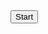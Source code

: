 <!DOCTYPE html>
<html lang="ru">
<head>
  <meta charset="utf-8">
  <meta name="viewport" content="width=device-width, initial-scale=1, shrink-to-fit=no">
  <link rel="stylesheet" href="css/bootstrap.min.css">
</head>
<body>
  <div>
    <button id="start">Start</button>
  </div>
  <canvas id="labyrinth" width="200" height="200"></canvas>
  <div id="result"></div>
  <script src="js/jquery-3.3.1.slim.min.js"></script>
  <script src="js/bootstrap.bundle.min.js"></script>
  <script type="text/javascript">
  	function whereAmI(imgData) {
  		if (imgData[0] === 0 && imgData[1] === 0 && imgData[2] === 0) {
  			console.log('Wall')
  			return 0;
  		}
  		if (imgData[0] === 255 && imgData[1] === 255 && imgData[2] === 255) {
  			console.log('Path')
  			return 1;
  		}
  		if (imgData[0] === 0 && imgData[1] === 255 && imgData[2] === 0) {
  			console.log('Start')
  			return 2;
  		}
  		if (imgData[0] === 255 && imgData[1] === 0 && imgData[2] === 0) {
  			console.log('Finish')
  			return 3;
  		}
  		console.log('Nowhere')
  		return -1
  	}

    $(function() {
  var grid = [[0,0,0,0,0,0,0,0,0,0,0,0,0,0,0,0,0,0,0,0,0,0,0,0,0,0,0,0,0,0,0,0,0,0,0,0,0,0,0,0],
              [0,0,0,0,0,0,0,0,0,0,0,0,0,0,0,0,0,1,1,1,1,1,1,1,1,1,0,0,0,0,0,0,0,0,0,0,0,0,0,0],
              [2,2,1,1,1,1,0,0,0,0,0,0,0,0,0,0,0,1,1,1,1,1,1,1,1,1,0,0,0,0,0,0,0,0,0,0,0,0,0,0],
              [2,2,1,1,1,1,0,0,0,0,0,0,0,0,0,0,0,0,0,0,0,0,0,1,1,0,0,0,0,0,0,0,0,0,0,0,0,0,0,0],
              [0,0,0,0,1,1,0,0,0,0,0,0,0,0,0,0,0,0,0,0,0,0,0,1,1,0,0,0,0,0,0,0,0,0,0,0,0,0,0,0],
              [0,0,0,0,1,1,0,0,0,0,0,0,0,0,0,0,0,0,0,0,0,0,0,1,1,0,0,0,0,0,0,0,0,0,0,0,0,0,0,0],
              [0,0,0,0,1,1,1,1,1,1,1,1,1,1,1,1,1,1,1,1,1,1,1,1,1,0,0,0,0,0,0,0,0,0,0,0,0,0,0,0],
              [0,0,0,0,1,1,1,1,1,1,1,1,1,1,1,1,1,1,1,1,1,1,1,1,1,0,0,0,0,0,0,0,0,0,0,0,0,0,0,0],
              [0,0,0,0,0,0,0,0,0,0,1,1,0,0,0,1,1,0,0,0,0,0,0,0,0,0,0,0,0,0,0,0,0,0,0,0,0,0,0,0],
              [0,0,0,0,0,0,0,0,0,0,1,1,0,0,0,1,1,0,0,0,0,0,0,0,0,0,0,0,0,0,0,0,0,0,0,0,0,0,0,0],
              [0,0,0,0,0,0,0,0,0,0,1,1,0,0,0,1,1,0,0,0,0,0,0,0,0,0,0,0,0,0,0,0,0,0,0,0,0,0,0,0],
              [0,0,0,0,0,0,0,0,0,0,1,1,0,0,0,1,1,0,0,0,0,0,0,0,0,0,0,0,0,1,1,1,1,0,0,0,0,0,0,0],
              [0,0,0,0,0,0,0,0,0,0,1,1,0,0,0,0,0,0,0,0,0,0,0,0,0,0,0,0,0,1,1,1,1,0,0,0,0,0,0,0],
              [0,0,0,0,0,0,1,1,1,1,1,1,0,0,0,0,0,0,0,0,0,0,0,0,0,0,0,0,0,1,1,0,0,0,0,0,0,0,0,0],
              [0,0,0,0,0,0,1,1,1,1,1,1,0,0,0,0,0,0,0,0,0,0,0,0,0,0,0,0,0,1,1,0,0,0,0,0,0,0,0,0],
              [0,0,0,0,0,0,1,1,0,0,0,0,0,0,1,1,1,1,1,1,1,1,0,0,0,0,0,0,0,1,1,0,0,0,0,0,0,0,0,0],
              [0,0,0,0,0,0,1,1,0,0,0,0,0,0,1,1,1,1,1,1,1,1,0,0,0,0,0,0,0,1,1,0,0,0,0,0,0,0,0,0],
              [0,0,1,1,1,1,1,1,0,0,0,0,0,0,1,1,0,0,0,0,1,1,0,0,0,0,0,0,0,1,1,0,0,0,0,0,0,0,0,0],
              [0,0,1,1,1,1,1,1,0,0,0,0,0,0,1,1,0,0,0,0,1,1,0,0,0,0,0,0,0,1,1,0,0,0,0,0,0,0,0,0],
              [0,0,1,1,0,0,1,1,1,1,1,1,1,1,1,1,0,0,0,0,1,1,1,1,1,1,1,1,1,1,1,0,0,0,0,0,0,0,0,0],
              [0,0,1,1,0,0,1,1,1,1,1,1,1,1,1,1,0,0,0,0,1,1,1,1,1,1,1,1,1,1,1,0,0,0,0,0,0,0,0,0],
              [0,0,1,1,0,0,0,0,0,0,0,0,0,0,0,0,0,0,0,0,1,1,0,0,0,0,0,1,1,0,0,0,0,0,0,0,0,0,0,0],
              [0,0,1,1,0,0,0,0,0,0,0,0,0,0,0,0,0,0,0,0,1,1,0,0,0,0,0,1,1,0,0,0,0,0,0,0,0,0,0,0],
              [0,0,1,1,0,0,0,0,0,0,0,0,0,0,0,1,1,0,0,0,1,1,0,0,0,0,0,1,1,0,0,0,0,0,0,0,0,0,0,0],
              [0,0,1,1,0,0,0,0,0,0,0,0,0,0,0,1,1,1,1,1,1,1,0,0,0,0,0,1,1,0,0,0,0,0,0,0,0,0,0,0],
              [0,0,1,1,0,0,0,1,1,0,0,1,1,1,1,1,1,1,1,1,1,1,0,0,0,0,0,1,1,0,0,0,0,0,0,0,0,0,0,0],
              [0,0,1,1,0,0,0,1,1,0,0,1,1,1,1,1,1,0,0,0,1,1,0,0,0,0,0,1,1,0,0,0,0,0,0,0,0,0,0,0],
              [0,0,1,1,1,1,1,1,1,0,0,1,1,0,0,0,0,0,0,0,1,1,1,1,0,0,0,1,1,0,0,0,0,0,0,0,0,0,0,0],
              [0,0,1,1,1,1,1,1,1,0,0,1,1,0,0,0,0,0,0,0,1,1,1,1,0,0,0,1,1,0,0,0,0,0,0,0,0,0,0,0],
              [0,0,1,1,0,0,0,1,1,0,0,1,1,0,0,0,0,0,0,0,1,1,0,0,0,0,0,1,1,0,0,0,0,0,0,0,0,0,0,0],
              [0,0,1,1,0,0,0,1,1,0,0,1,1,0,0,0,0,0,0,0,0,0,0,0,0,0,0,1,1,1,1,1,1,1,1,1,0,0,0,0],
              [0,0,1,1,0,0,0,1,1,0,0,1,1,1,1,0,0,0,0,0,0,0,0,0,0,0,0,1,1,1,1,1,1,1,1,1,0,0,0,0],
              [0,0,1,1,0,0,0,1,1,0,0,1,1,1,1,0,0,0,0,0,0,0,0,0,0,0,0,0,0,0,0,0,0,0,1,1,0,0,0,0],
              [0,0,1,1,1,0,0,0,0,0,0,0,0,0,0,0,0,0,0,0,0,0,0,0,0,0,0,0,0,0,0,0,0,0,1,1,0,0,0,0],
              [0,0,1,1,1,0,0,0,0,0,0,0,0,0,0,0,0,0,0,0,0,0,0,0,0,0,0,0,0,0,0,0,0,0,1,1,0,0,0,0],
              [0,0,1,1,0,0,0,0,0,0,0,0,0,0,0,0,0,0,0,0,0,0,0,0,0,0,0,0,0,0,0,0,0,0,1,1,1,1,3,3],
              [0,0,1,1,0,0,0,0,0,0,0,0,0,0,0,0,0,0,0,0,0,0,0,0,0,0,0,0,0,0,0,0,0,0,1,1,1,1,3,3],
              [0,0,0,0,0,0,0,0,0,0,0,0,0,0,0,0,0,0,0,0,0,0,0,0,0,0,0,0,0,0,0,0,0,0,0,0,0,0,0,0],
              [0,0,0,0,0,0,0,0,0,0,0,0,0,0,0,0,0,0,0,0,0,0,0,0,0,0,0,0,0,0,0,0,0,0,0,0,0,0,0,0],
              [0,0,0,0,0,0,0,0,0,0,0,0,0,0,0,0,0,0,0,0,0,0,0,0,0,0,0,0,0,0,0,0,0,0,0,0,0,0,0,0]]
  	
    var ctx = $("#labyrinth")[0].getContext("2d");
   	for (var y = 0; y < 40; y++) {
    	for (var x = 0; x < 40; x++) {
    		switch (grid[y][x]) {
    			case 0: // Wall
    				ctx.fillStyle = "rgba(0,0,0,127)";
    				break;
    			case 1: // Path
    				ctx.fillStyle = "rgba(255,255,255,127)";
    				break;
    			case 2: // Start
    				ctx.fillStyle = "rgba(0,255,0,127)";
    				break;
    			case 3: // Finish
    				ctx.fillStyle = "rgba(255,0,0,127)";
    				break;
    		}
			ctx.fillRect(x * 5, y * 5, 5, 5);
    	}
    }

    $("#labyrinth").hide()
    $("#result").hide()

    $("#start").click(function() {
    	 $("#labyrinth").show()
    	 $("#result").show()
    	 $("#result").text("")
    })

    var playing = false

    $("#labyrinth").mousedown(function(e) {
      if (!playing) {
        var parentOffset = $(this).offset(); 
        var relX = e.pageX - parentOffset.left;
        var relY = e.pageY - parentOffset.top;
        var imgData=ctx.getImageData(relX,relY,1,1);
        if (whereAmI(imgData.data) === 2) {
      	  playing = true
        }
      }
    })
    $("#labyrinth").mouseup(function(e) {
      if (playing) {
        var parentOffset = $(this).offset(); 
        var relX = e.pageX - parentOffset.left;
        var relY = e.pageY - parentOffset.top;
        var imgData=ctx.getImageData(relX,relY,1,1);
        if (whereAmI(imgData.data) === 3) {
        	playing = false
        	$("#result").text("You win!")
        } else {
        	playing = false
        	$("#result").text("Start again")
        }
      }
    })
    $("#labyrinth").mousemove(function(e) {
      if (playing) {
        var parentOffset = $(this).offset(); 
        var relX = e.pageX - parentOffset.left;
        var relY = e.pageY - parentOffset.top;
        var imgData=ctx.getImageData(relX,relY,1,1);
        if (whereAmI(imgData.data) === 0) {
        	playing = false
        	$("#result").text("You are dead!")
        }
      }
    })
  });
  </script>
</body>
</html>
